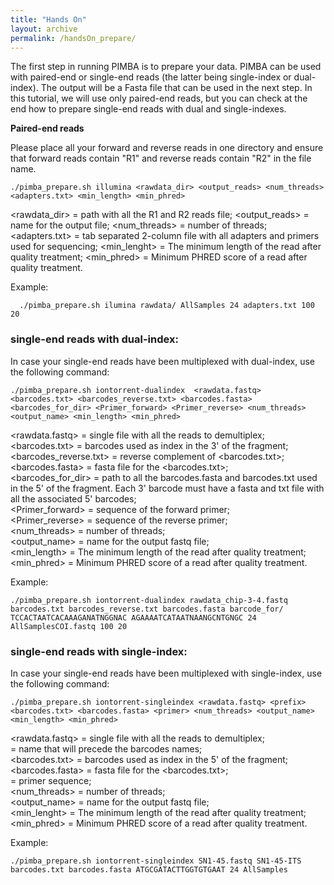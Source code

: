 ```yaml
---
title: "Hands On"
layout: archive
permalink: /handsOn_prepare/
---  
```


The first step in running PIMBA is to prepare your data. PIMBA can be used with paired-end or single-end reads (the latter being single-index or dual-index). The output will be a Fasta file that can be used in the next step. In this tutorial, we will use only paired-end reads, but you can check at the end how to prepare single-end reads with dual and single-indexes.

**Paired-end reads**

Please place all your forward and reverse reads in one directory and ensure that forward reads contain "R1" and reverse reads contain "R2" in the file name.

```console  
./pimba_prepare.sh illumina <rawdata_dir> <output_reads> <num_threads> <adapters.txt> <min_length> <min_phred>
```
<rawdata_dir> = path with all the R1 and R2 reads file;
<output_reads> = name for the output file;
<num_threads> = number of threads;
<adapters.txt> = tab separated 2-column file with all adapters and primers used for sequencing;
<min_lenght> = The minimum length of the read after quality treatment;
<min_phred> = Minimum PHRED score of a read after quality treatment.

Example:
```console  
  ./pimba_prepare.sh ilumina rawdata/ AllSamples 24 adapters.txt 100 20
```

### single-end reads with dual-index:
In case your single-end reads have been multiplexed with dual-index, use the following command:
~~~
./pimba_prepare.sh iontorrent-dualindex  <rawdata.fastq> <barcodes.txt> <barcodes_reverse.txt> <barcodes.fasta> <barcodes_for_dir> <Primer_forward> <Primer_reverse> <num_threads> <output_name> <min_length> <min_phred>
~~~
<rawdata.fastq> = single file with all the reads to demultiplex;\
<barcodes.txt> = barcodes used as index in the 3' of the fragment;\
<barcodes_reverse.txt> = reverse complement of <barcodes.txt>;\
<barcodes.fasta> = fasta file for the <barcodes.txt>;\
<barcodes_for_dir> = path to all the barcodes.fasta and barcodes.txt used in the 5'  of the fragment. Each 3' barcode must have a fasta and txt file with all the associated 5' barcodes;\
<Primer_forward> = sequence of the forward primer;\
<Primer_reverse> = sequence of the reverse primer;\
<num_threads> = number of threads;\
<output_name> = name for the output fastq file;\
<min_length> = The minimum length of the read after quality treatment;\
<min_phred> = Minimum PHRED score of a read after quality treatment.

Example:
~~~
./pimba_prepare.sh iontorrent-dualindex rawdata_chip-3-4.fastq barcodes.txt barcodes_reverse.txt barcodes.fasta barcode_for/ TCCACTAATCACAAAGANATNGGNAC AGAAAATCATAATNAANGCNTGNGC 24 AllSamplesCOI.fastq 100 20
~~~

### single-end reads with single-index:
In case your single-end reads have been multiplexed with single-index, use the following command:
~~~
./pimba_prepare.sh iontorrent-singleindex <rawdata.fastq> <prefix> <barcodes.txt> <barcodes.fasta> <primer> <num_threads> <output_name> <min_length> <min_phred>
~~~
<rawdata.fastq> = single file with all the reads to demultiplex;\
<prefix> = name that will precede the barcodes names;\
<barcodes.txt> = barcodes used as index in the 5' of the fragment;\
<barcodes.fasta> = fasta file for the <barcodes.txt>;\
<primer> = primer sequence;\
<num_threads> = number of threads;\
<output_name> = name for the output fastq file;\
<min_lenght> = The minimum length of the read after quality treatment;\
<min_phred> = Minimum PHRED score of a read after quality treatment.

Example:
~~~
./pimba_prepare.sh iontorrent-singleindex SN1-45.fastq SN1-45-ITS barcodes.txt barcodes.fasta ATGCGATACTTGGTGTGAAT 24 AllSamples
~~~
